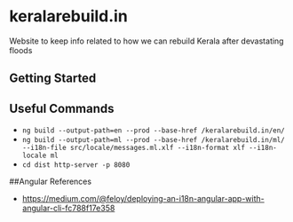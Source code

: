 # keralarebuild.in
Website to keep info related to how we can rebuild Kerala after devastating floods

## Getting Started


## Useful Commands
- `ng build --output-path=en --prod --base-href /keralarebuild.in/en/`
- `ng build --output-path=ml --prod --base-href /keralarebuild.in/ml/ --i18n-file src/locale/messages.ml.xlf --i18n-format xlf --i18n-locale ml`
- `cd dist http-server -p 8080`

##Angular References
- https://medium.com/@feloy/deploying-an-i18n-angular-app-with-angular-cli-fc788f17e358
